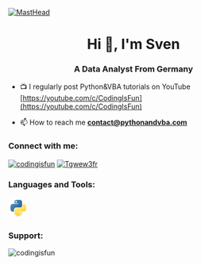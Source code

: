 [![MastHead](https://raw.githubusercontent.com/sven-bo/sven-bo/master/banner_crop.png)](https://youtube.com/c/codingisfun)

<h1 align="center">Hi 👋, I'm Sven</h1>
<h3 align="center">A Data Analyst From Germany</h3>

- 📺 I regularly post Python&VBA tutorials on YouTube [https://youtube.com/c/CodingIsFun](https://youtube.com/c/CodingIsFun)

- 📫 How to reach me **contact@pythonandvba.com**

<h3 align="left">Connect with me:</h3>
<p align="left">
<a href="https://www.youtube.com/c/codingisfun" target="blank"><img align="center" src="https://raw.githubusercontent.com/rahuldkjain/github-profile-readme-generator/master/src/images/icons/Social/youtube.svg" alt="codingisfun" height="30" width="40" /></a>
<a href="https://discord.gg/Tgwew3fr" target="blank"><img align="center" src="https://raw.githubusercontent.com/rahuldkjain/github-profile-readme-generator/master/src/images/icons/Social/discord.svg" alt="Tgwew3fr" height="30" width="40" /></a>
</p>

<h3 align="left">Languages and Tools:</h3>
<p align="left"> <a href="https://www.python.org" target="_blank"> <img src="https://raw.githubusercontent.com/devicons/devicon/master/icons/python/python-original.svg" alt="python" width="40" height="40"/> </a> </p>


<h3 align="left">Support:</h3>
<p><a href="https://www.buymeacoffee.com/codingisfun"> <img align="left" src="https://cdn.buymeacoffee.com/buttons/v2/default-yellow.png" height="50" width="210" alt="codingisfun" /></a></p><br><br>

